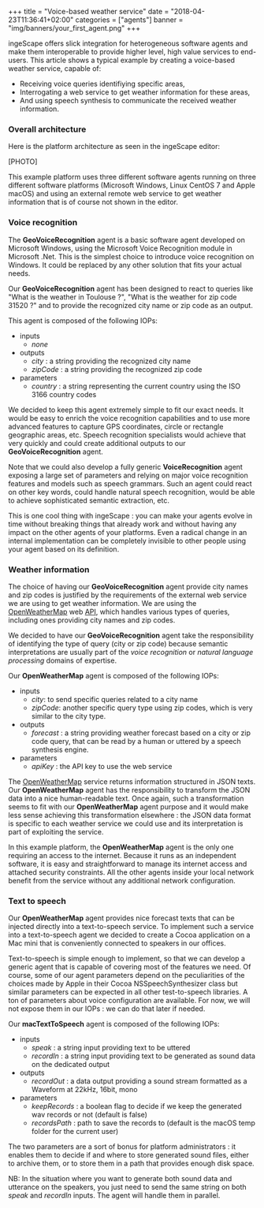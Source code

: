 +++
title = "Voice-based weather service"
date = "2018-04-23T11:36:41+02:00"
categories = ["agents"]
banner = "img/banners/your_first_agent.png"
+++

ingeScape offers slick integration for heterogeneous software agents and make them interoperable to provide higher level, high value services to end-users. This article shows a typical example by creating a voice-based weather service, capable of: 

- Receiving voice queries identifiying specific areas, 
- Interrogating a web service to get weather information for these areas,
- And using speech synthesis to communicate the received weather information.



### Overall architecture

Here is the platform architecture as seen in the ingeScape editor:

[PHOTO]

This example platform uses three different software agents running on three different software platforms (Microsoft Windows, Linux CentOS 7 and Apple macOS) and using an external remote web service to get weather information that is of course not shown in the editor.

### Voice recognition
The **GeoVoiceRecognition** agent is a basic software agent developed on Microsoft Windows, using the Microsoft Voice Recognition module in Microsoft .Net. This is the simplest choice to introduce voice recognition on Windows. It could be replaced by any other solution that fits your actual needs.

Our **GeoVoiceRecognition** agent has been designed to react to queries like "What is the weather in Toulouse ?", "What is the weather for zip code 31520 ?" and to provide the recognized city name or zip code as an output.

This agent is composed of the following IOPs:

- inputs
	- *none*
- outputs
	- *city* : a string providing the recognized city name
	- *zipCode* : a string providing the recognized zip code
- parameters
	- *country* : a string representing the current country using the ISO 3166 country codes
	
We decided to keep this agent extremely simple to fit our exact needs. It would be easy to enrich the voice recognition capabilities and to use more advanced features to capture GPS coordinates, circle or rectangle geographic areas, etc. Speech recognition specialists would achieve that very quickly and could create additional outputs to our **GeoVoiceRecognition** agent.

Note that we could also develop a fully generic **VoiceRecognition** agent exposing a large set of parameters and relying on major voice recognition features and models such as speech grammars. Such an agent could react on other key words, could handle natural speech recognition, would be able to achieve sophisticated semantic extraction, etc. 

This is one cool thing with ingeScape : you can make your agents evolve in time without breaking things that already work and without having any impact on the other agents of your platforms. Even a radical change in an internal implementation can be completely invisible to other people using your agent based on its definition.


### Weather information
The choice of having our **GeoVoiceRecognition** agent provide city names and zip codes is justified by the requirements of the external web service we are using to get weather information. We are using the [OpenWeatherMap](https://openweathermap.org/) web [API](https://openweathermap.org/current), which handles various types of queries, including ones providing city names and zip codes.

We decided to have our **GeoVoiceRecognition** agent take the responsibility of identifying the type of query (city or zip code) because semantic interpretations are usually part of the *voice recognition* or *natural language processing* domains of expertise.

Our **OpenWeatherMap** agent is composed of the following IOPs:

- inputs
	- *city*: to send specific queries related to a city name
	- *zipCode*: another specific query type using zip codes, which is very similar to the city type.
- outputs
	- *forecast* : a string providing weather forecast based on a city or zip code query, that can be read by a human or uttered by a speech synthesis engine.
- parameters
	- *apiKey* : the API key to use the web service

The [OpenWeatherMap](https://openweathermap.org/) service returns information structured in JSON texts. Our **OpenWeatherMap** agent has the responsibility to transform the JSON data into a nice human-readable text. Once again, such a transformation seems to fit with our **OpenWeatherMap** agent purpose and it would make less sense achieving this transformation elsewhere : the JSON data format is specific to each weather service we could use and its interpretation is part of exploiting the service.

In this example platform, the **OpenWeatherMap** agent is the only one requiring an access to the internet. Because it runs as an independent software, it is easy and straightforward to manage its internet access and attached security constraints. All the other agents inside your local network benefit from the service without any additional network configuration.


### Text to speech
Our **OpenWeatherMap** agent provides nice forecast texts that can be injected directly into a text-to-speech service. To implement such a service into a text-to-speech agent we decided to create a Cocoa application on a Mac mini that is conveniently connected to speakers in our offices.

Text-to-speech is simple enough to implement, so that we can develop a generic agent that is capable of covering most of the  features we need. Of course, some of our agent parameters depend on the peculiarities of the choices made by Apple in their Cocoa NSSpeechSynthesizer class but similar parameters can be expected in all other test-to-speech libraries. A ton of parameters about voice configuration are available. For now, we will not expose them in our IOPs : we can do that later if needed.

Our **macTextToSpeech** agent is composed of the following IOPs:

- inputs
	- *speak* : a string input providing text to be uttered
	- *recordIn* : a string input providing text to be generated as sound data on the dedicated output
- outputs
	- *recordOut* : a data output providing a sound stream formatted as a Waveform at 22kHz, 16bit, mono
- parameters
	- *keepRecords* : a boolean flag to decide if we keep the generated wav records or not (default is false)
	- *recordsPath* : path to save the records to (default is the macOS temp folder for the current user)

The two parameters are a sort of bonus for platform administrators : it enables them to decide if and where to store generated sound files, either to archive them, or to store them in a path that provides enough disk space.

NB: In the situation where you want to generate both sound data and utterance on the speakers, you just need to send the same string on both *speak* and *recordIn* inputs. The agent will handle them in parallel.
